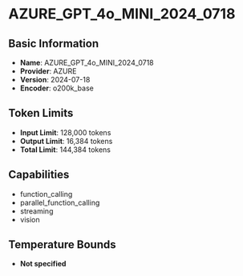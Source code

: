 # AZURE_GPT_4o_MINI_2024_0718

## Basic Information
- **Name**: AZURE_GPT_4o_MINI_2024_0718
- **Provider**: AZURE
- **Version**: 2024-07-18
- **Encoder**: o200k_base

## Token Limits
- **Input Limit**: 128,000 tokens
- **Output Limit**: 16,384 tokens
- **Total Limit**: 144,384 tokens

## Capabilities
- function_calling
- parallel_function_calling
- streaming
- vision


## Temperature Bounds
- **Not specified**






